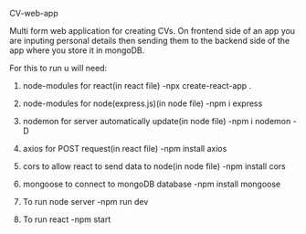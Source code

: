 CV-web-app

Multi form web application for creating CVs.
On frontend side of an app you are inputing personal details then sending them to the
backend side of the app where you store it in mongoDB.


For this to run u will need:

1. node-modules for react(in react file)
	 -npx create-react-app .

2. node-modules for node(express.js)(in node file)
	 -npm i express

3. nodemon for server automatically update(in node file)
	 -npm i nodemon -D

4. axios for POST request(in react file)
	 -npm install axios

5. cors to allow react to send data to node(in node file)
	 -npm install cors

6. mongoose to connect to mongoDB database
	-npm install mongoose

7. To run node server
	 -npm run dev

8. To run react
	 -npm start

